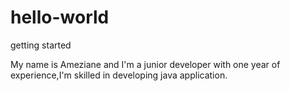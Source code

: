 # hello-world
getting started

My name is Ameziane and I'm a junior developer with one year of experience,I'm skilled in developing java application.
